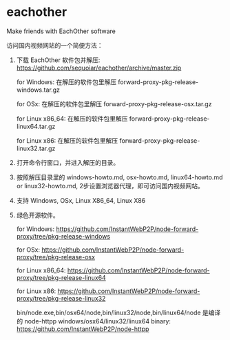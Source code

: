 eachother
=========

Make friends with EachOther software



访问国内视频网站的一个简便方法：


1. 下载 EachOther 软件包并解压: https://github.com/sequoiar/eachother/archive/master.zip

   for Windows: 在解压的软件包里解压 forward-proxy-pkg-release-windows.tar.gz

   for OSx: 在解压的软件包里解压 forward-proxy-pkg-release-osx.tar.gz

   for Linux x86_64: 在解压的软件包里解压 forward-proxy-pkg-release-linux64.tar.gz
   
   for Linux x86: 在解压的软件包里解压 forward-proxy-pkg-release-linux32.tar.gz
   

2. 打开命令行窗口，并进入解压的目录。


3. 按照解压目录里的 windows-howto.md, osx-howto.md, linux64-howto.md or linux32-howto.md, 2步设置浏览器代理，即可访问国内视频网站。


4. 支持 Windows, OSx, Linux X86_64, Linux X86


5. 绿色开源软件。
   
   for Windows: https://github.com/InstantWebP2P/node-forward-proxy/tree/pkg-release-windows

   for OSx: https://github.com/InstantWebP2P/node-forward-proxy/tree/pkg-release-osx
   
   for Linux x86_64: https://github.com/InstantWebP2P/node-forward-proxy/tree/pkg-release-linux64

   for Linux x86: https://github.com/InstantWebP2P/node-forward-proxy/tree/pkg-release-linux32
   
   bin/node.exe,bin/osx64/node,bin/linux32/node,bin/linux64/node 是编译的 node-httpp windows/osx64/linux32/linux64 binary: https://github.com/InstantWebP2P/node-httpp


